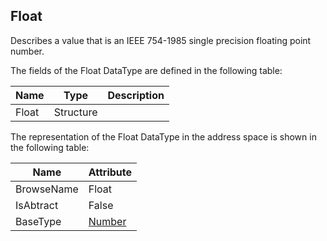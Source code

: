 <!-- datatype -->
## Float
Describes a value that is an IEEE 754-1985 single precision floating point number.  
<!-- end of description -->
The fields of the Float DataType are defined in the following table:  

|Name|Type|Description|
|---|---|---|
|Float|Structure||

The representation of the Float DataType in the address space is shown in the following table:  

|Name|Attribute|
|---|---|
|BrowseName|Float|
|IsAbtract|False|
|BaseType|[Number](../../../Part3/DataTypes/Number/readme.md)|

